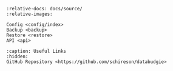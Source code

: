 ```{include} ../../README.md
:relative-docs: docs/source/
:relative-images:
```

```{toctree}
Config <config/index>
Backup <backup>
Restore <restore>
API <api>
```

```{toctree}
:caption: Useful Links
:hidden:
GitHub Repository <https://github.com/schireson/databudgie>
```
